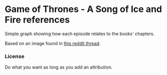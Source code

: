 # Game of Thrones - A Song of Ice and Fire references

Simple graph showing how each episode relates to the books' chapters.

Based on an image found in [this reddit thread](http://www.reddit.com/r/gameofthrones/comments/39vpvt/s5e10_books_vs_show_which_chapters_were_in_which/).

### License
Do what you want as long as you add an attribution.